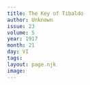 ```yaml
---
title: The Key of Tibaldo
author: Unknown
issue: 23
volume: 5
year: 1917
month: 21
day: VI
tags:
layout: page.njk
image:
---
```

